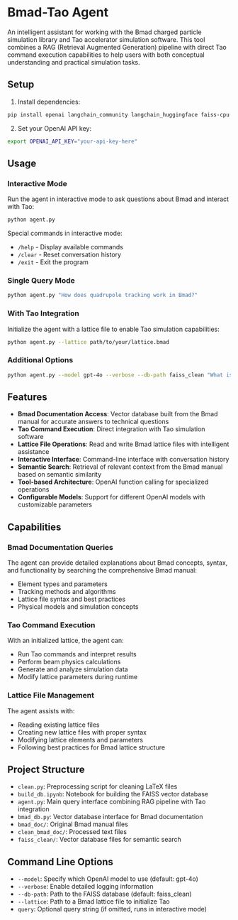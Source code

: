 # Bmad-Tao Agent

An intelligent assistant for working with the Bmad charged particle simulation library and Tao accelerator simulation software. This tool combines a RAG (Retrieval Augmented Generation) pipeline with direct Tao command execution capabilities to help users with both conceptual understanding and practical simulation tasks.

## Setup

1. Install dependencies:

```bash
pip install openai langchain_community langchain_huggingface faiss-cpu pytao
```

2. Set your OpenAI API key:

```bash
export OPENAI_API_KEY="your-api-key-here"
```

## Usage

### Interactive Mode

Run the agent in interactive mode to ask questions about Bmad and interact with Tao:

```bash
python agent.py
```

Special commands in interactive mode:
- `/help` - Display available commands
- `/clear` - Reset conversation history
- `/exit` - Exit the program

### Single Query Mode

```bash
python agent.py "How does quadrupole tracking work in Bmad?"
```

### With Tao Integration

Initialize the agent with a lattice file to enable Tao simulation capabilities:

```bash
python agent.py --lattice path/to/your/lattice.bmad
```

### Additional Options

```bash
python agent.py --model gpt-4o --verbose --db-path faiss_clean "What is a group element in Bmad?"
```

## Features

- **Bmad Documentation Access**: Vector database built from the Bmad manual for accurate answers to technical questions
- **Tao Command Execution**: Direct integration with Tao simulation software
- **Lattice File Operations**: Read and write Bmad lattice files with intelligent assistance
- **Interactive Interface**: Command-line interface with conversation history
- **Semantic Search**: Retrieval of relevant context from the Bmad manual based on semantic similarity
- **Tool-based Architecture**: OpenAI function calling for specialized operations
- **Configurable Models**: Support for different OpenAI models with customizable parameters

## Capabilities

### Bmad Documentation Queries

The agent can provide detailed explanations about Bmad concepts, syntax, and functionality by searching the comprehensive Bmad manual:

- Element types and parameters
- Tracking methods and algorithms
- Lattice file syntax and best practices
- Physical models and simulation concepts

### Tao Command Execution

With an initialized lattice, the agent can:

- Run Tao commands and interpret results
- Perform beam physics calculations
- Generate and analyze simulation data
- Modify lattice parameters during runtime

### Lattice File Management

The agent assists with:

- Reading existing lattice files
- Creating new lattice files with proper syntax
- Modifying lattice elements and parameters
- Following best practices for Bmad lattice structure

## Project Structure

- `clean.py`: Preprocessing script for cleaning LaTeX files
- `build_db.ipynb`: Notebook for building the FAISS vector database
- `agent.py`: Main query interface combining RAG pipeline with Tao integration
- `bmad_db.py`: Vector database interface for Bmad documentation
- `bmad_doc/`: Original Bmad manual files
- `clean_bmad_doc/`: Processed text files
- `faiss_clean/`: Vector database files for semantic search

## Command Line Options

- `--model`: Specify which OpenAI model to use (default: gpt-4o)
- `--verbose`: Enable detailed logging information
- `--db-path`: Path to the FAISS database (default: faiss_clean)
- `--lattice`: Path to a Bmad lattice file to initialize Tao
- `query`: Optional query string (if omitted, runs in interactive mode)
